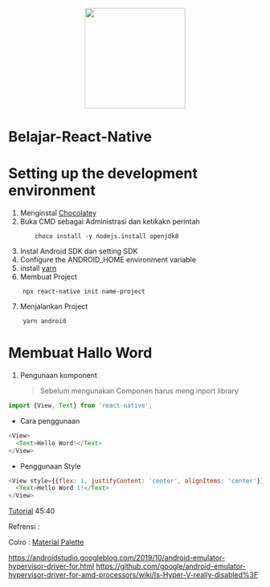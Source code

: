 <p align="center"><a href="https://reactnative.dev/" target="_blank"><img src="https://reactnative.dev/img/header_logo.svg" width="200"></a></p>

# Belajar-React-Native

# Setting up the development environment

1. Menginstal [Chocolatey](https://chocolatey.org/install)
2. Buka CMD sebagai Administrasi dan ketikakn perintah
   ```
       choco install -y nodejs.install openjdk8
   ```
3. Instal Android SDK dan setting SDK
4. Configure the ANDROID_HOME environment variable
5. install [yarn](https://yarnpkg.com/getting-started/install)
6. Membuat Project

```npx
    npx react-native init name-project
```

7. Menjalankan Project

```
    yarn android
```

# Membuat Hallo Word

1. Pengunaan komponent
   > Sebelum mengunakan Componen harus meng inport library

```js
import {View, Text} from 'react-native';
```

- Cara penggunaan

```js
<View>
  <Text>Hello Word!</Text>
</View>
```

- Penggunaan Style

```js
<View style={{flex: 1, justifyContent: 'center', alignItems: 'center'}}>
  <Text>Hello Word 1!</Text>
</View>
```

[Tutorial](https://www.youtube.com/watch?v=sWRDmJBAAu8) 45:40

Refrensi :

Colro :
[Material Palette](https://www.materialpalette.com/colors)

https://androidstudio.googleblog.com/2019/10/android-emulator-hypervisor-driver-for.html
https://github.com/google/android-emulator-hypervisor-driver-for-amd-processors/wiki/Is-Hyper-V-really-disabled%3F
